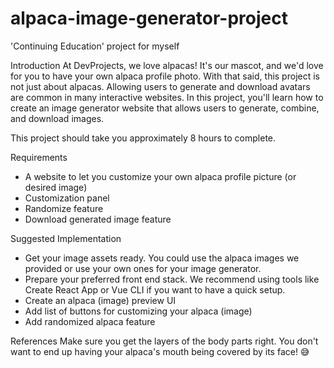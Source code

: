 # alpaca-image-generator-project
'Continuing Education' project for myself

Introduction
At DevProjects, we love alpacas! It's our mascot, and we'd love for you to have your own alpaca profile photo. With that said, this project is not just about alpacas. Allowing users to generate and download avatars are common in many interactive websites. In this project, you'll learn how to create an image generator website that allows users to generate, combine, and download images.

This project should take you approximately 8 hours to complete.

Requirements
- A website to let you customize your own alpaca profile picture (or desired image)
- Customization panel
- Randomize feature
- Download generated image feature

Suggested Implementation
- Get your image assets ready. You could use the alpaca images we provided or use your own ones for your image generator.
- Prepare your preferred front end stack. We recommend using tools like Create React App or Vue CLI if you want to have a quick setup.
- Create an alpaca (image) preview UI
- Add list of buttons for customizing your alpaca (image)
- Add randomized alpaca feature

References
Make sure you get the layers of the body parts right. You don't want to end up having your alpaca's mouth being covered by its face! 😅